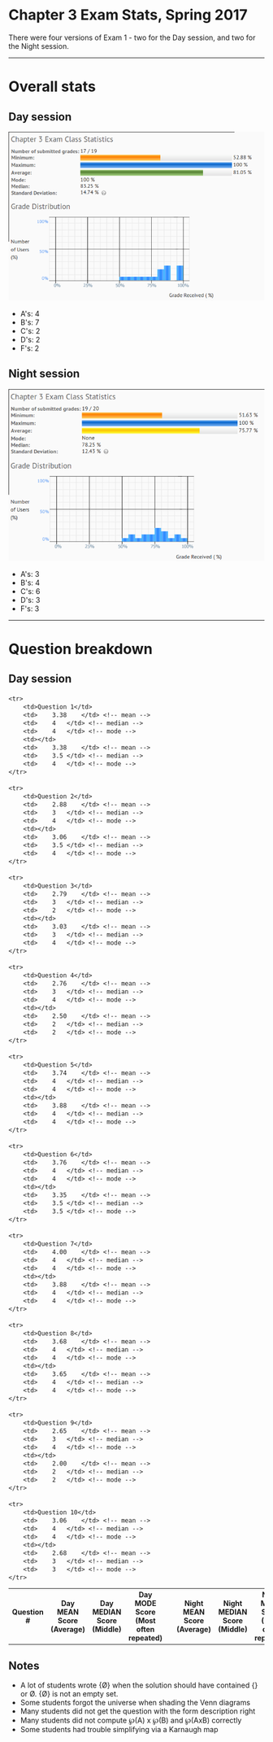 # Chapter 3 Exam Stats, Spring 2017

There were four versions of Exam 1 - two for the Day session,
and two for the Night session.

---

# Overall stats

## Day session

![day session stats](exam_ch3_day.png)

* A's: 4
* B's: 7
* C's: 2
* D's: 2
* F's: 2

## Night session

![night session stats](exam_ch3_night.png)

* A's: 3
* B's: 4
* C's: 6
* D's: 3
* F's: 3


---

# Question breakdown

## Day session

<table>
	<tr>
		<th>Question #</th>
		<th>Day<br>MEAN Score<br>(Average)</th>
		<th>Day<br>MEDIAN Score<br>(Middle)</th>
		<th>Day<br>MODE Score<br>(Most often repeated)</th>
		<th></th>
		<th>Night<br>MEAN Score<br>(Average)</th>
		<th>Night<br>MEDIAN Score<br>(Middle)</th>
		<th>Night<br>MODE Score<br>(Most often repeated)</th>
	</tr>
	
	<tr>
		<td>Question 1</td>
		<td>	3.38	</td> <!-- mean -->
		<td>	4	</td> <!-- median -->
		<td>	4	</td> <!-- mode -->
		<td></td>
		<td>	3.38	</td> <!-- mean -->
		<td>	3.5	</td> <!-- median -->
		<td>	4	</td> <!-- mode -->
	</tr>
	
	<tr>
		<td>Question 2</td>
		<td>	2.88	</td> <!-- mean -->
		<td>	3	</td> <!-- median -->
		<td>	4	</td> <!-- mode -->
		<td></td>
		<td>	3.06	</td> <!-- mean -->
		<td>	3.5	</td> <!-- median -->
		<td>	4	</td> <!-- mode -->
	</tr>
	
	<tr>
		<td>Question 3</td>
		<td>	2.79	</td> <!-- mean -->
		<td>	3	</td> <!-- median -->
		<td>	2	</td> <!-- mode -->
		<td></td>
		<td>	3.03	</td> <!-- mean -->
		<td>	3	</td> <!-- median -->
		<td>	4	</td> <!-- mode -->
	</tr>
	
	<tr>
		<td>Question 4</td>
		<td>	2.76	</td> <!-- mean -->
		<td>	3	</td> <!-- median -->
		<td>	4	</td> <!-- mode -->
		<td></td>
		<td>	2.50	</td> <!-- mean -->
		<td>	2	</td> <!-- median -->
		<td>	2	</td> <!-- mode -->
	</tr>
	
	<tr>
		<td>Question 5</td>
		<td>	3.74	</td> <!-- mean -->
		<td>	4	</td> <!-- median -->
		<td>	4	</td> <!-- mode -->
		<td></td>
		<td>	3.88	</td> <!-- mean -->
		<td>	4	</td> <!-- median -->
		<td>	4	</td> <!-- mode -->
	</tr>
	
	<tr>
		<td>Question 6</td>
		<td>	3.76	</td> <!-- mean -->
		<td>	4	</td> <!-- median -->
		<td>	4	</td> <!-- mode -->
		<td></td>
		<td>	3.35	</td> <!-- mean -->
		<td>	3.5	</td> <!-- median -->
		<td>	3.5	</td> <!-- mode -->
	</tr>
	
	<tr>
		<td>Question 7</td>
		<td>	4.00	</td> <!-- mean -->
		<td>	4	</td> <!-- median -->
		<td>	4	</td> <!-- mode -->
		<td></td>
		<td>	3.88	</td> <!-- mean -->
		<td>	4	</td> <!-- median -->
		<td>	4	</td> <!-- mode -->
	</tr>
	
	<tr>
		<td>Question 8</td>
		<td>	3.68	</td> <!-- mean -->
		<td>	4	</td> <!-- median -->
		<td>	4	</td> <!-- mode -->
		<td></td>
		<td>	3.65	</td> <!-- mean -->
		<td>	4	</td> <!-- median -->
		<td>	4	</td> <!-- mode -->
	</tr>
	
	<tr>
		<td>Question 9</td>
		<td>	2.65	</td> <!-- mean -->
		<td>	3	</td> <!-- median -->
		<td>	4	</td> <!-- mode -->
		<td></td>
		<td>	2.00	</td> <!-- mean -->
		<td>	2	</td> <!-- median -->
		<td>	2	</td> <!-- mode -->
	</tr>
	
	<tr>
		<td>Question 10</td>
		<td>	3.06	</td> <!-- mean -->
		<td>	4	</td> <!-- median -->
		<td>	4	</td> <!-- mode -->
		<td></td>
		<td>	2.68	</td> <!-- mean -->
		<td>	3	</td> <!-- median -->
		<td>	3	</td> <!-- mode -->
	</tr>
	
</table>


## Notes

* A lot of students wrote {Ø} when the solution should have contained {} or Ø. {Ø} is not an empty set.
* Some students forgot the universe when shading the Venn diagrams
* Many students did not get the question with the form description right
* Many students did not compute ℘(A) x ℘(B) and ℘(AxB) correctly
* Some students had trouble simplifying via a Karnaugh map
